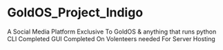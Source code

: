 # GoldOS_Project_Indigo
A Social Media Platform Exclusive To GoldOS & anything that runs python CLI Completed GUI Completed On Volenteers needed For Server Hosting
